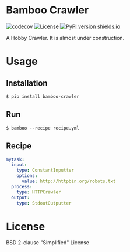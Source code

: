 # Bamboo Crawler

[![codecov](https://codecov.io/gh/kitsuyui/bamboo-crawler/branch/master/graph/badge.svg?token=s7NTzwl5fl)](https://codecov.io/gh/kitsuyui/bamboo-crawler)
[![License](https://img.shields.io/badge/License-BSD%203--Clause-blue.svg)](https://opensource.org/licenses/BSD-3-Clause)
[![PyPI version shields.io](https://img.shields.io/pypi/v/bamboo-crawler.svg)](https://pypi.python.org/pypi/bamboo-crawler/)

A Hobby Crawler.
It is almost under construction.

# Usage

## Installation

```console
$ pip install bamboo-crawler
```

## Run

```
$ bamboo --recipe recipe.yml
```

## Recipe

```YAML
mytask:
  input:
    type: ConstantInputter
    options:
      value: http://httpbin.org/robots.txt
  process:
    type: HTTPCrawler
  output:
    type: StdoutOutputter
```

# License

BSD 2-clause "Simplified" License
